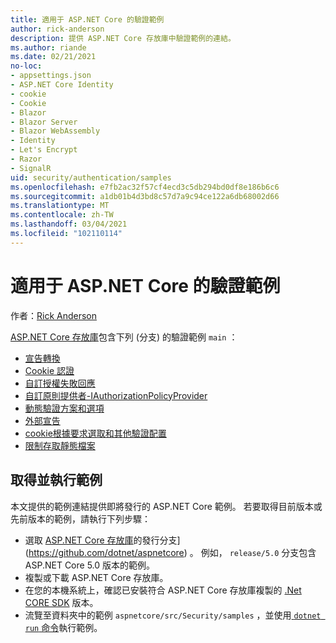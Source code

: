 ```yaml
---
title: 適用于 ASP.NET Core 的驗證範例
author: rick-anderson
description: 提供 ASP.NET Core 存放庫中驗證範例的連結。
ms.author: riande
ms.date: 02/21/2021
no-loc:
- appsettings.json
- ASP.NET Core Identity
- cookie
- Cookie
- Blazor
- Blazor Server
- Blazor WebAssembly
- Identity
- Let's Encrypt
- Razor
- SignalR
uid: security/authentication/samples
ms.openlocfilehash: e7fb2ac32f57cf4ecd3c5db294bd0df8e186b6c6
ms.sourcegitcommit: a1db01b4d3bd8c57d7a9c94ce122a6db68002d66
ms.translationtype: MT
ms.contentlocale: zh-TW
ms.lasthandoff: 03/04/2021
ms.locfileid: "102110114"
---
```

# <a name="authentication-samples-for-aspnet-core"></a>適用于 ASP.NET Core 的驗證範例

作者：[Rick Anderson](https://twitter.com/RickAndMSFT)

[ASP.NET Core 存放庫](https://github.com/dotnet/aspnetcore)包含下列 (分支) 的驗證範例 `main` ：

* [宣告轉換](https://github.com/dotnet/aspnetcore/tree/main/src/Security/samples/ClaimsTransformation)
* [Cookie 認證](https://github.com/dotnet/aspnetcore/tree/main/src/Security/samples/Cookies)
* [自訂授權失敗回應](https://github.com/dotnet/aspnetcore/tree/main/src/Security/samples/CustomAuthorizationFailureResponse)
* [自訂原則提供者-IAuthorizationPolicyProvider](https://github.com/dotnet/aspnetcore/tree/main/src/Security/samples/CustomPolicyProvider)
* [動態驗證方案和選項](https://github.com/dotnet/aspnetcore/tree/main/src/Security/samples/DynamicSchemes)
* [外部宣告](https://github.com/dotnet/aspnetcore/tree/main/src/Security/samples/Identity.ExternalClaims)
* [cookie根據要求選取和其他驗證配置](https://github.com/dotnet/aspnetcore/tree/main/src/Security/samples/PathSchemeSelection)
* [限制存取靜態檔案](https://github.com/dotnet/aspnetcore/tree/main/src/Security/samples/StaticFilesAuth)

## <a name="obtain-and-run-the-samples"></a>取得並執行範例

本文提供的範例連結提供即將發行的 ASP.NET Core 範例。 若要取得目前版本或先前版本的範例，請執行下列步驟：

* 選取 [ASP.NET Core 存放庫](https://github.com/dotnet/aspnetcore)的發行分支] (https://github.com/dotnet/aspnetcore) 。 例如， `release/5.0` 分支包含 ASP.NET Core 5.0 版本的範例。
* 複製或下載 ASP.NET Core 存放庫。
* 在您的本機系統上，確認已安裝符合 ASP.NET Core 存放庫複製的 [.Net CORE SDK](https://dotnet.microsoft.com/download/dotnet-core) 版本。
* 流覽至資料夾中的範例 `aspnetcore/src/Security/samples` ，並使用[ `dotnet run` 命令](/dotnet/core/tools/dotnet-run)執行範例。
